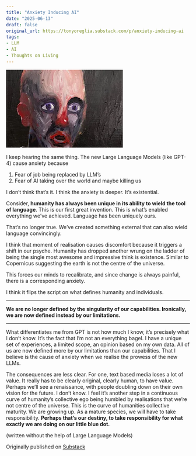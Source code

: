 ```yaml
---
title: "Anxiety Inducing AI"
date: "2025-06-13"
draft: false
original_url: https://tonyoreglia.substack.com/p/anxiety-inducing-ai
tags:
- LLM
- AI
- Thoughts on Living
---
```


![](anxiety-image.webp)

I keep hearing the same thing. The new Large Language Models (like GPT-4) cause anxiety because

1. Fear of job being replaced by LLM’s
1. Fear of AI taking over the world and maybe killing us

I don’t think that’s it. I think the anxiety is deeper. It’s existential.

Consider, **humanity has always been unique in its ability to wield the tool of language**. This is our first great invention. This is what’s enabled everything we’ve achieved. Language has been uniquely ours.

That’s no longer true. We’ve created something external that can also wield language convincingly.

I think that moment of realisation causes discomfort because it triggers a shift in our psyche. Humanity has dropped another wrung on the ladder of being the single most awesome and impressive think is existence. Similar to Copernicus suggesting the earth is not the centre of the universe.

This forces our minds to recalibrate, and since change is always painful, there is a corresponding anxiety.

I think it flips the script on what defines humanity and individuals.

---

**__We are no longer defined by the singularity of our capabilities. Ironically, we are now defined instead by our limitations.__**

---

What differentiates me from GPT is not how much I know, it’s precisely what I don’t know. It’s the fact that I’m not an everything bagel. I have a unique set of experiences, a limited scope, an opinion based on my own data. All of us are now defined more by our limitations than our capabilities. That I believe is the cause of anxiety when we realise the prowess of the new LLMs.

The consequences are less clear. For one, text based media loses a lot of value. It really has to be clearly original, clearly human, to have value. Perhaps we’ll see a renaissance, with people doubling down on their own vision for the future. I don’t know. I feel it’s another step in a continuous curve of humanity’s collective ego being humbled by realisations that we’re not centre of the universe. This is the curve of humanities collective maturity. We are growing up. As a mature species, we will have to take responsibility. **Perhaps that’s our destiny, to take responsibility for what exactly we are doing on our little blue dot.**

(written without the help of Large Language Models)

Originally published on [Substack](https://tonyoreglia.substack.com/p/anxiety-inducing-ai)

